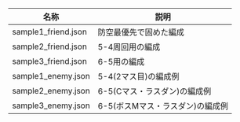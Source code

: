 |名称|説明|
|---|---|
|sample1_friend.json|防空最優先で固めた編成|
|sample2_friend.json|5-4周回用の編成|
|sample3_friend.json|6-5用の編成|
|sample1_enemy.json|5-4(2マス目)の編成例|
|sample2_enemy.json|6-5(Cマス・ラスダン)の編成例|
|sample3_enemy.json|6-5(ボスMマス・ラスダン)の編成例|
